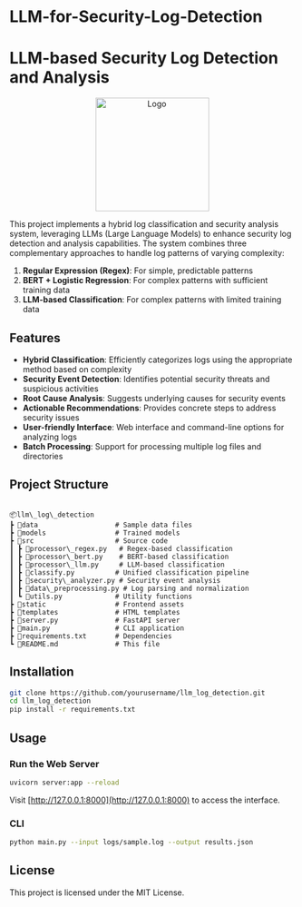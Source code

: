 
# LLM-for-Security-Log-Detection

# LLM-based Security Log Detection and Analysis

<p align="center">
  <img src="static/logo.png" alt="Logo" width="200" height="200">
</p>

This project implements a hybrid log classification and security analysis system, leveraging LLMs (Large Language Models) to enhance security log detection and analysis capabilities. The system combines three complementary approaches to handle log patterns of varying complexity:

1. **Regular Expression (Regex)**: For simple, predictable patterns  
2. **BERT + Logistic Regression**: For complex patterns with sufficient training data  
3. **LLM-based Classification**: For complex patterns with limited training data

## Features

- **Hybrid Classification**: Efficiently categorizes logs using the appropriate method based on complexity  
- **Security Event Detection**: Identifies potential security threats and suspicious activities  
- **Root Cause Analysis**: Suggests underlying causes for security events  
- **Actionable Recommendations**: Provides concrete steps to address security issues  
- **User-friendly Interface**: Web interface and command-line options for analyzing logs  
- **Batch Processing**: Support for processing multiple log files and directories

## Project Structure

```

📦llm\_log\_detection
┣ 📂data                   # Sample data files
┣ 📂models                 # Trained models
┣ 📂src                    # Source code
┃ ┣ 📜processor\_regex.py   # Regex-based classification
┃ ┣ 📜processor\_bert.py    # BERT-based classification
┃ ┣ 📜processor\_llm.py     # LLM-based classification
┃ ┣ 📜classify.py          # Unified classification pipeline
┃ ┣ 📜security\_analyzer.py # Security event analysis
┃ ┣ 📜data\_preprocessing.py # Log parsing and normalization
┃ ┗ 📜utils.py             # Utility functions
┣ 📂static                 # Frontend assets
┣ 📂templates              # HTML templates
┣ 📜server.py              # FastAPI server
┣ 📜main.py                # CLI application
┣ 📜requirements.txt       # Dependencies
┗ 📜README.md              # This file

````

## Installation

```bash
git clone https://github.com/yourusername/llm_log_detection.git
cd llm_log_detection
pip install -r requirements.txt
````

## Usage

### Run the Web Server

```bash
uvicorn server:app --reload
```

Visit [http://127.0.0.1:8000](http://127.0.0.1:8000) to access the interface.

### CLI

```bash
python main.py --input logs/sample.log --output results.json
```

## License

This project is licensed under the MIT License.
